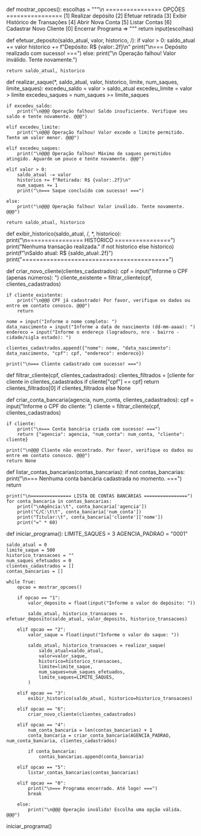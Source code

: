def mostrar_opcoes():
    escolhas = """\n
    ================ OPÇÕES ================
    [1] Realizar depósito
    [2] Efetuar retirada
    [3] Exibir Histórico de Transações
    [4] Abrir Nova Conta
    [5] Listar Contas
    [6] Cadastrar Novo Cliente
    [0] Encerrar Programa
    => """
    return input(escolhas)

def efetuar_deposito(saldo_atual, valor, historico, /):
    if valor > 0:
        saldo_atual += valor
        historico += f"Depósito: R$ {valor:.2f}\n"
        print("\n=== Depósito realizado com sucesso! ===")
    else:
        print("\n Operação falhou! Valor inválido. Tente novamente.")

    return saldo_atual, historico

def realizar_saque(*, saldo_atual, valor, historico, limite, num_saques, limite_saques):
    excedeu_saldo = valor > saldo_atual
    excedeu_limite = valor > limite
    excedeu_saques = num_saques >= limite_saques

    if excedeu_saldo:
        print("\n@@@ Operação falhou! Saldo insuficiente. Verifique seu saldo e tente novamente. @@@")

    elif excedeu_limite:
        print("\n@@@ Operação falhou! Valor excede o limite permitido. Tente um valor menor. @@@")

    elif excedeu_saques:
        print("\n@@@ Operação falhou! Máximo de saques permitidos atingido. Aguarde um pouco e tente novamente. @@@")

    elif valor > 0:
        saldo_atual -= valor
        historico += f"Retirada: R$ {valor:.2f}\n"
        num_saques += 1
        print("\n=== Saque concluído com sucesso! ===")

    else:
        print("\n@@@ Operação falhou! Valor inválido. Tente novamente. @@@")

    return saldo_atual, historico

def exibir_historico(saldo_atual, /, *, historico):
    print("\n================ HISTÓRICO ================")
    print("Nenhuma transação realizada." if not historico else historico)
    print(f"\nSaldo atual: R$ {saldo_atual:.2f}")
    print("==========================================")

def criar_novo_cliente(clientes_cadastrados):
    cpf = input("Informe o CPF (apenas números): ")
    cliente_existente = filtrar_cliente(cpf, clientes_cadastrados)

    if cliente_existente:
        print("\n@@@ CPF já cadastrado! Por favor, verifique os dados ou entre em contato conosco. @@@")
        return

    nome = input("Informe o nome completo: ")
    data_nascimento = input("Informe a data de nascimento (dd-mm-aaaa): ")
    endereco = input("Informe o endereço (logradouro, nro - bairro - cidade/sigla estado): ")

    clientes_cadastrados.append({"nome": nome, "data_nascimento": data_nascimento, "cpf": cpf, "endereco": endereco})

    print("\n=== Cliente cadastrado com sucesso! ===")


def filtrar_cliente(cpf, clientes_cadastrados):
    clientes_filtrados = [cliente for cliente in clientes_cadastrados if cliente["cpf"] == cpf]
    return clientes_filtrados[0] if clientes_filtrados else None


def criar_conta_bancaria(agencia, num_conta, clientes_cadastrados):
    cpf = input("Informe o CPF do cliente: ")
    cliente = filtrar_cliente(cpf, clientes_cadastrados)

    if cliente:
        print("\n=== Conta bancária criada com sucesso! ===")
        return {"agencia": agencia, "num_conta": num_conta, "cliente": cliente}

    print("\n@@@ Cliente não encontrado. Por favor, verifique os dados ou entre em contato conosco. @@@")
    return None


def listar_contas_bancarias(contas_bancarias):
    if not contas_bancarias:
        print("\n=== Nenhuma conta bancária cadastrada no momento. ===")
        return

    print("\n=============== LISTA DE CONTAS BANCÁRIAS ================")
    for conta_bancaria in contas_bancarias:
        print("\nAgência:\t", conta_bancaria['agencia'])
        print("C/C:\t\t", conta_bancaria['num_conta'])
        print("Titular:\t", conta_bancaria['cliente']['nome'])
        print("=" * 60)


def iniciar_programa():
    LIMITE_SAQUES = 3
    AGENCIA_PADRAO = "0001"

    saldo_atual = 0
    limite_saque = 500
    historico_transacoes = ""
    num_saques_efetuados = 0
    clientes_cadastrados = []
    contas_bancarias = []

    while True:
        opcao = mostrar_opcoes()

        if opcao == "1":
            valor_deposito = float(input("Informe o valor do depósito: "))

            saldo_atual, historico_transacoes = efetuar_deposito(saldo_atual, valor_deposito, historico_transacoes)

        elif opcao == "2":
            valor_saque = float(input("Informe o valor do saque: "))

            saldo_atual, historico_transacoes = realizar_saque(
                saldo_atual=saldo_atual,
                valor=valor_saque,
                historico=historico_transacoes,
                limite=limite_saque,
                num_saques=num_saques_efetuados,
                limite_saques=LIMITE_SAQUES,
            )

        elif opcao == "3":
            exibir_historico(saldo_atual, historico=historico_transacoes)

        elif opcao == "6":
            criar_novo_cliente(clientes_cadastrados)

        elif opcao == "4":
            num_conta_bancaria = len(contas_bancarias) + 1
            conta_bancaria = criar_conta_bancaria(AGENCIA_PADRAO, num_conta_bancaria, clientes_cadastrados)

            if conta_bancaria:
                contas_bancarias.append(conta_bancaria)

        elif opcao == "5":
            listar_contas_bancarias(contas_bancarias)

        elif opcao == "0":
            print("\n=== Programa encerrado. Até logo! ===")
            break

        else:
            print("\n@@@ Operação inválida! Escolha uma opção válida. @@@")
            
iniciar_programa()
